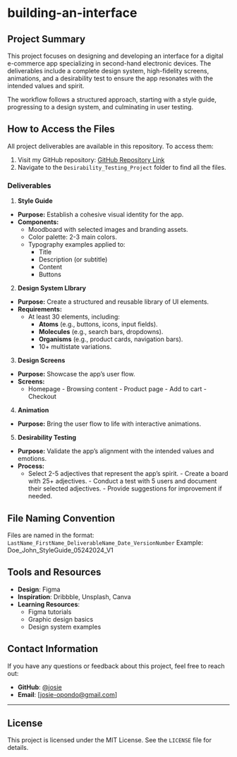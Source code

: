 # **building-an-interface**

## **Project Summary**

This project focuses on designing and developing an interface for a digital e-commerce app specializing in second-hand electronic devices. The deliverables include a complete design system, high-fidelity screens, animations, and a desirability test to ensure the app resonates with the intended values and spirit.

The workflow follows a structured approach, starting with a style guide, progressing to a design system, and culminating in user testing.

## **How to Access the Files**

All project deliverables are available in this repository. To access them:

1. Visit my GitHub repository: [GitHub Repository Link](https://github.com/josie-opondo/UI/tree/main/building-an-interface)
2. Navigate to the `Desirability_Testing_Project` folder to find all the files.

### **Deliverables**

1. **Style Guide**

- **Purpose:** Establish a cohesive visual identity for the app.
- **Components:**
  - Moodboard with selected images and branding assets.
  - Color palette: 2-3 main colors.
  - Typography examples applied to:
    - Title
    - Description (or subtitle)
    - Content
    - Buttons

2. **Design System LIbrary**

- **Purpose:** Create a structured and reusable library of UI elements.
- **Requirements:**
  - At least 30 elements, including:
    - **Atoms** (e.g., buttons, icons, input fields).
    - **Molecules** (e.g., search bars, dropdowns).
    - **Organisms** (e.g., product cards, navigation bars).
    - 10+ multistate variations.

3. **Design Screens**

- **Purpose:** Showcase the app’s user flow.
- **Screens:**  
   - Homepage - Browsing content - Product page - Add to cart - Checkout

4. **Animation**

- **Purpose:** Bring the user flow to life with interactive animations.

5. **Desirability Testing**

- **Purpose:** Validate the app’s alignment with the intended values and emotions.
- **Process:**  
   - Select 2-5 adjectives that represent the app’s spirit. - Create a board with 25+ adjectives. - Conduct a test with 5 users and document their selected adjectives. - Provide suggestions for improvement if needed.

## **File Naming Convention**

Files are named in the format:
`LastName_FirstName_DeliverableName_Date_VersionNumber`
Example: Doe_John_StyleGuide_05242024_V1

## **Tools and Resources**

- **Design**: Figma
- **Inspiration**: Dribbble, Unsplash, Canva
- **Learning Resources**:
  - Figma tutorials
  - Graphic design basics
  - Design system examples

## **Contact Information**

If you have any questions or feedback about this project, feel free to reach out:

- **GitHub**: [@josie](https://github.com/josie-opondo)
- **Email**: [josie-opondo@gmail.com]

---

## **License**

This project is licensed under the MIT License. See the `LICENSE` file for details.
